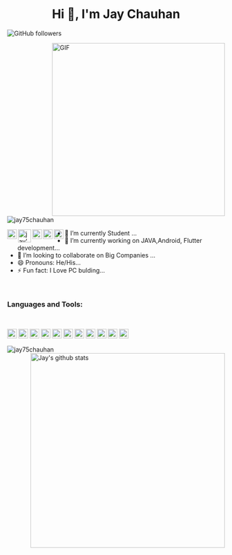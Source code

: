 <h1 align="center">Hi 👋, I'm Jay Chauhan</h1>


![GitHub followers](https://img.shields.io/github/followers/jay75chauhan?logo=GitHub&style=for-the-badge)

 <img align="right" alt="GIF" width="400px" hight="200px" src="https://media.giphy.com/media/L1R1tvI9svkIWwpVYr/giphy.gif" />
 
<p align="left"> <img src="https://komarev.com/ghpvc/?username=jay75chauhan&label=Views&color=blue&style=plastic" alt="jay75chauhan" /> </p>


<a href="https://www.linkedin.com/in/jay-chauhan-8a1397170/"/>
  <img align="left" alt="jay's Linkdein" width="22px" src="https://www.vectorlogo.zone/logos/linkedin/linkedin-tile.svg" />
</a>
<a href="https://github.com/jay75chauhan"/>
  <img align="left" alt="jay's Github" width="30px" src="https://www.vectorlogo.zone/logos/github/github-tile.svg" />
</a>
<a href="https://twitter.com/jay75chauhan">
  <img align="left" alt="jay's Twitter" width="22px" src="https://www.vectorlogo.zone/logos/twitter/twitter-tile.svg" />
</a>

<a href="https://www.instagram.com/jay_chauhan_75"/>
  <img align="left" alt="jay's Instagram" width="22px" src="https://www.vectorlogo.zone/logos/instagram/instagram-icon.svg" />
</a>
<a href="https://www.youtube.com/channel/UC79Bge1oNeDpDzMc15k7Cjg"/>
  <img align="left" alt="jay's Youtube" width="22px" src="https://www.vectorlogo.zone/logos/youtube/youtube-icon.svg" />
</a>



 



- 🔭 I’m currently Student ...
- 🌱 I’m currently working on JAVA,Android, Flutter development...
- 👯 I’m looking to collaborate on Big Companies ...
- 😄 Pronouns: He/His...
- ⚡ Fun fact: I Love PC bulding...
<br/>
 
### Languages and Tools:
<br/>

<p align="left">
 <img src="https://www.vectorlogo.zone/logos/java/java-icon.svg" alt="java" width="22" height="22"/>  
 <img src="https://www.vectorlogo.zone/logos/python/python-icon.svg" alt="py" width="22" height="22"/>  
 <img src="https://www.vectorlogo.zone/logos/android/android-icon.svg" alt="android" width="22" height="22"/> 
 <img src="https://www.vectorlogo.zone/logos/flutterio/flutterio-icon.svg" alt="android" width="22" height="22"/> 
 <img src="https://www.vectorlogo.zone/logos/kotlinlang/kotlinlang-icon.svg" alt="kotlin" width="22" height="22"/>  
 <img src="https://www.vectorlogo.zone/logos/dartlang/dartlang-icon.svg" alt="dart" width="22" height="22"/>
 <img src="https://www.vectorlogo.zone/logos/firebase/firebase-icon.svg" alt="firebase" width="22" height="22"/>  
 <img src="https://www.vectorlogo.zone/logos/git-scm/git-scm-icon.svg" alt="git" width="22" height="22"/>
 <img src="https://www.vectorlogo.zone/logos/google_cloud/google_cloud-icon.svg" alt="gcloud" width="22" height="22"/>  
 <img src="https://www.vectorlogo.zone/logos/linux/linux-icon.svg" alt="linux" width="22" height="22"/>  
  <img src="https://www.vectorlogo.zone/logos/cloudflare/cloudflare-icon.svg" alt="cloud" width="22" height="22"/>  
 <br/>
<p><img align="left" src="https://github-readme-stats.vercel.app/api/top-langs/?username=jay75chauhan&layout=compact&hide=html" alt="jay75chauhan" /></p>



<a href="https://github.com/jay75chauhan">
 <img align="right" width="450px" src="https://github-readme-stats.vercel.app/api?username=jay75chauhan&show_icons=true&theme=light&line_height=27" alt="Jay's github stats"/>
</a>

